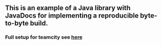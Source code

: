 ## This is an example of a Java library with JavaDocs for implementing a reproducible byte-to-byte build.

### Full setup for teamcity see [here](https://github.com/Nov1kov/teamcity_kotlin_dsl)
